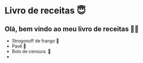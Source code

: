 # Livro de receitas :innocent:




## Olá, bem vindo ao meu livro de receitas :man_cook:

- Strogonoff de frango :chicken:
- Pavê :ice_cream:
-  Bolo de cenoura ​ :cake:
-  

